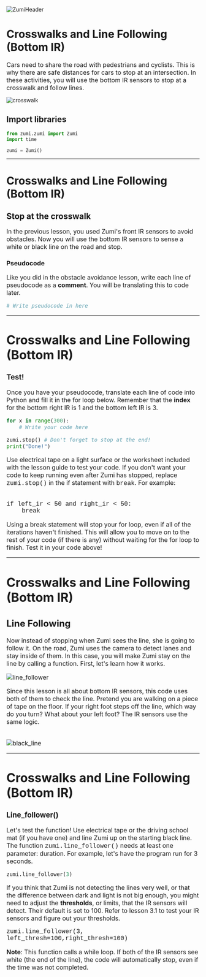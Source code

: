 ![ZumiHeader](/static/media/lesson/ZumiHeader.png)

# Crosswalks and Line Following (Bottom IR)

<font size =3> Cars need to share the road with pedestrians and cyclists. This is why there are safe distances for cars to stop at an intersection. In these activities, you will use the bottom IR sensors to stop at a crosswalk and follow lines. </font>

![crosswalk](/static/media/lesson/crosswalk.png)


## Import libraries


```python 
from zumi.zumi import Zumi
import time

zumi = Zumi()
````

***
# Crosswalks and Line Following (Bottom IR)

## Stop at the crosswalk
<font size=3> In the previous lesson, you used Zumi's front IR sensors to avoid obstacles. Now you will use the bottom IR sensors to sense a white or black line on the road and stop. </font>

### Pseudocode
<font size=3> Like you did in the obstacle avoidance lesson, write each line of pseudocode as a **comment**. You will be translating this to code later.


```python 
# Write pseudocode in here
````

***
# Crosswalks and Line Following (Bottom IR)

### Test!
<font size=3> Once you have your pseudocode, translate each line of code into Python and fill it in the for loop below. Remember that the **index** for the bottom right IR is 1 and the bottom left IR is 3.


```python 
for x in range(300):
    # Write your code here

zumi.stop() # Don't forget to stop at the end!
print("Done!")
````

<font size=3> Use electrical tape on a light surface or the worksheet included with the lesson guide to test your code. If you don't want your code to keep running even after Zumi has stopped, replace <font face="Courier">zumi.stop()</font> in the if statement with <font face="Courier">break</font>. For example:</font> <br> <br>

<font face="Courier">
    
if left_ir < 50 and right_ir < 50: <br>
<span style="margin-left: 40px;">break</span> <br>
</font>


<font size=3>Using a break statement will stop your for loop, even if all of the iterations haven't finished. This will allow you to move on to the rest of your code (if there is any) without waiting for the for loop to finish. Test it in your code above!</font>

***
# Crosswalks and Line Following (Bottom IR)

## Line Following
<font size=3> Now instead of stopping when Zumi sees the line, she is going to follow it. On the road, Zumi uses the camera to detect lanes and stay inside of them. In this case, you will make Zumi stay on the line by calling a function. First, let's learn how it works.

![line_follower](/static/media/lesson/line_follower.png)


Since this lesson is all about bottom IR sensors, this code uses both of them to check the line. Pretend you are walking on a piece of tape on the floor. If your right foot steps off the line, which way do you turn? What about your left foot? The IR sensors use the same logic. <br> <br>

![black_line](/static/media/lesson/black_line.png)

***
# Crosswalks and Line Following (Bottom IR)

### Line_follower()
<font size=3> Let's test the function! Use electrical tape or the driving school mat (if you have one) and line Zumi up on the starting black line. The function <font face="Courier">zumi.line_follower()</font> needs at least one parameter: duration. For example, let's have the program run for 3 seconds.


```python 
zumi.line_follower(3)
````

<font size=3> If you think that Zumi is not detecting the lines very well, or that the difference between dark and light is not big enough, you might need to adjust the **thresholds**, or limits, that the IR sensors will detect. Their default is set to 100. Refer to lesson 3.1 to test your IR sensors and figure out your thresholds.</font><br>

<font size=3><font face="Courier">zumi.line_follower(3, left_thresh=100,right_thresh=100)</font>

<font size=3>**Note**: This function calls a while loop. If both of the IR sensors see white (the end of the line), the code will automatically stop, even if the time was not completed.</font>

